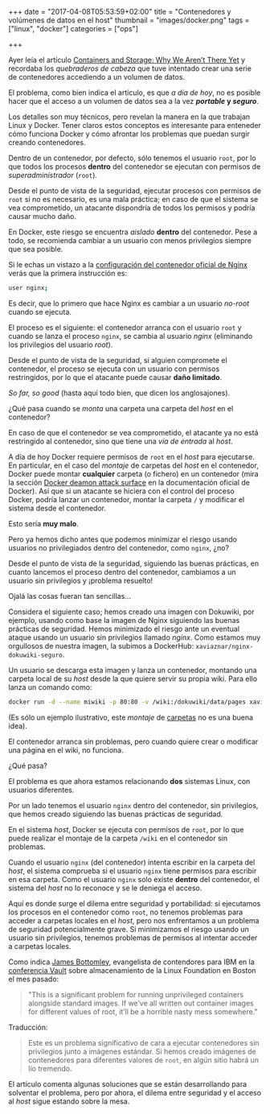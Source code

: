 +++
date = "2017-04-08T05:53:59+02:00"
title = "Contenedores y volúmenes de datos en el host"
thumbnail = "images/docker.png"
tags = ["linux", "docker"]
categories = ["ops"]

+++

Ayer leía el artículo [Containers and Storage: Why We Aren’t There Yet](https://thenewstack.io/containers-storage-arent-yet/) y recordaba los _quebraderos de cabeza_ que tuve intentado crear una serie de contenedores accediendo a un volumen de datos.

<!--more-->

El problema, como bien indica el artículo, es que _a día de hoy_, no es posible hacer que el acceso a un volumen de datos sea a la vez **_portable_ y _seguro_**.

Los detalles son muy técnicos, pero revelan la manera en la que trabajan Linux y Docker. Tener claros estos conceptos es interesante para enteneder cómo funciona Docker y cómo afrontar los problemas que puedan surgir creando contenedores.

Dentro de un contenedor, por defecto, sólo tenemos el usuario `root`, por lo que todos los procesos **dentro** del contenedor se ejecutan con permisos de _superadministrador_ (`root`).

Desde el punto de vista de la seguridad, ejecutar procesos con permisos de `root` si no es necesario, es una mala práctica; en caso de que el sistema se vea comprometido, un atacante dispondría de todos los permisos y podría causar mucho daño.

En Docker, este riesgo se encuentra _aislado_ **dentro** del contenedor. Pese a todo, se recomienda cambiar a un usuario con menos privilegios siempre que sea posible.

Si le echas un vistazo a la [configuración del contenedor oficial de Nginx](https://github.com/nginxinc/docker-nginx/blob/0c7611139f2ce7c5a6b1febbfd5b436c8c7d2d53/mainline/alpine/nginx.conf) verás que la primera instrucción es:

```sh
user nginx;
```

Es decir, que lo primero que hace Nginx es cambiar a un usuario _no-root_ cuando se ejecuta.

El proceso es el siguiente: el contenedor arranca con el usuario `root` y cuando se lanza el proceso `nginx`, se cambia al usuario _nginx_ (eliminando los privilegios del usuario _root_).

Desde el punto de vista de la seguridad, si alguien compromete el contenedor, el proceso se ejecuta con un usuario con permisos restringidos, por lo que el atacante puede causar **daño limitado**.

_So far, so good_ (hasta aquí todo bien, que dicen los anglosajones).

¿Qué pasa cuando se _monta_ una carpeta una carpeta del _host_ en el contenedor?

En caso de que el contenedor se vea comprometido, el atacante ya no está restringido al contenedor, sino que tiene una _vía de entrada_ al _host_.

A día de hoy Docker requiere permisos de `root` en el _host_ para ejecutarse. En particular, en el caso del _montaje_ de carpetas del _host_ en el contenedor, Docker puede montar **cualquier** carpeta (o fichero) en un contenedor (mira la sección [Docker deamon attack surface](https://docs.docker.com/engine/security/security/) en la documentación oficial de Docker). Así que si un atacante se hiciera con el control del proceso Docker, podría lanzar un contenedor, montar la carpeta `/` y modificar el sistema desde el contenedor.

Esto sería **muy malo**.

Pero ya hemos dicho antes que podemos minimizar el riesgo usando usuarios no privilegiados dentro del contenedor, como `nginx`, ¿no?

Desde el punto de vista de la seguridad, siguiendo las buenas prácticas, en cuanto lancemos el proceso dentro del contenedor, cambiamos a un usuario sin privilegios y ¡problema resuelto!

Ojalá las cosas fueran tan sencillas...

Considera el siguiente caso; hemos creado una imagen con Dokuwiki, por ejemplo, usando como base la imagen de Nginx siguiendo las buenas prácticas de seguridad. Hemos minimizado el riesgo ante un eventual ataque usando un usuario sin privilegios llamado _nginx_. Como estamos muy orgullosos de nuestra imagen, la subimos a DockerHub: `xaviaznar/nginx-dokuwiki-seguro`.

Un usuario se descarga esta imagen y lanza un contenedor, montando una carpeta local de su _host_ desde la que quiere servir su propia wiki. Para ello lanza un comando como:

```sh
docker run -d --name miwiki -p 80:80 -v /wiki:/dokuwiki/data/pages xaviaznar/nginx-dokuwiki-seguro
```

(Es sólo un ejemplo ilustrativo, este _montaje_ de [carpetas](https://www.dokuwiki.org/devel:dirlayout) no es una buena idea).

El contenedor arranca sin problemas, pero cuando quiere crear o modificar una página en el wiki, no funciona.

¿Qué pasa?

El problema es que ahora estamos relacionando **dos** sistemas Linux, con usuarios diferentes.

Por un lado tenemos el usuario `nginx` dentro del contenedor, sin privilegios, que hemos creado siguiendo las buenas prácticas de seguridad.

En el sistema _host_, Docker se ejecuta con permisos de `root`, por lo que puede realizar el montaje de la carpeta `/wiki` en el contenedor sin problemas.

Cuando el usuario `nginx` (del contenedor) intenta escribir en la carpeta del _host_, el sistema comprueba si el usuario `nginx` tiene permisos para escribir en esa carpeta. Como el usuario `nginx` solo existe **dentro** del contenedor, el sistema del _host_ no lo reconoce y se le deniega el acceso.

Aquí es donde surge el dilema entre seguridad y portabilidad: si ejecutamos los procesos en el contenedor como `root`, no tenemos problemas para acceder a carpetas locales en el _host_, pero nos enfrentamos a un problema de seguridad potencialmente grave. Si minimizamos el riesgo usando un usuario sin privilegios, tenemos problemas de permisos al intentar acceder a carpetas locales.

Como indica [James Bottomley](https://twitter.com/jejb_), evangelista de contendores para IBM en la [conferencia Vault](http://events.linuxfoundation.org/events/vault) sobre almacenamiento de la Linux Foundation en Boston el mes pasado:

> "This is a significant problem for running unprivileged containers alongside standard images. If we’ve all written out container images for different values of root, it’ll be a horrible nasty mess somewhere."

Traducción:

> Este es un problema significativo de cara a ejecutar contenedores sin privilegios junto a imágenes estándar. Si hemos creado imágenes de contenedores para diferentes valores de `root`, en algún sitio habrá un lío tremendo.

El artículo comenta algunas soluciones que se están desarrollando para solventar el problema, pero por ahora, el dilema entre seguridad y el acceso al _host_ sigue estando sobre la mesa.
